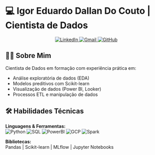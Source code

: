 # 💻 Igor Eduardo Dallan Do Couto | Cientista de Dados

<p align="center">
  <a href="https://www.linkedin.com/in/igor-couto-861234256/">
    <img src="https://img.shields.io/badge/LinkedIn-0077B5?style=for-the-badge&logo=linkedin&logoColor=white" alt="LinkedIn">
  </a>
  <a href="mailto:igorc1505@gmail.com">
    <img src="https://img.shields.io/badge/Gmail-D14836?style=for-the-badge&logo=gmail&logoColor=white" alt="Gmail">
  </a>
  <a href="https://github.com/igorCouto2004">
    <img src="https://img.shields.io/badge/GitHub-100000?style=for-the-badge&logo=github&logoColor=white" alt="GitHub">
  </a>
</p>

## 🧑‍💻 Sobre Mim

Cientista de Dados em formação com experiência prática em:
- Análise exploratória de dados (EDA)
- Modelos preditivos com Scikit-learn
- Visualização de dados (Power BI, Looker)
- Processos ETL e manipulação de dados

## 🛠 Habilidades Técnicas

**Linguagens & Ferramentas:**  
![Python](https://img.shields.io/badge/Python-3776AB?style=for-the-badge&logo=python&logoColor=white)
![SQL](https://img.shields.io/badge/SQL-4479A1?style=for-the-badge&logo=sql&logoColor=white)
![PowerBI](https://img.shields.io/badge/PowerBI-F2C811?style=for-the-badge&logo=powerbi&logoColor=black)
![GCP](https://img.shields.io/badge/Google_Cloud-4285F4?style=for-the-badge&logo=googlecloud&logoColor=white)
![Spark](https://img.shields.io/badge/Apache_Spark-E25A1C?style=for-the-badge&logo=apachespark&logoColor=white)

**Bibliotecas:**  
Pandas | Scikit-learn | MLflow | Jupyter Notebooks
